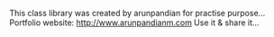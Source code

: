 This class library was created by arunpandian for practise purpose...
Portfolio website: http://www.arunpandianm.com
Use it & share it...
